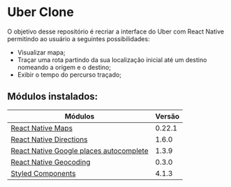 # Uber Clone
O objetivo desse repositório é recriar a interface do Uber com React Native permitindo ao usuário a seguintes possibilidades:

- Visualizar mapa;
- Traçar uma rota partindo da sua localização inicial até um destino nomeando a origem e o destino;
- Exibir o tempo do percurso traçado;

## Módulos instalados:
**Módulos** | **Versão**
------------|-----------
[React Native Maps][1] | 0.22.1
[React Native Directions][2] | 1.6.0
[React Native Google places autocomplete][3] | 1.3.9
[React Native Geocoding][4] | 0.3.0
[Styled Components][5] | 4.1.3


[1]:https://github.com/react-native-community/react-native-maps
[2]:https://github.com/bramus/react-native-maps-directions
[3]:https://github.com/FaridSafi/react-native-google-places-autocomplete
[4]:https://github.com/marlove/react-native-geocoding
[5]:https://www.styled-components.com/
